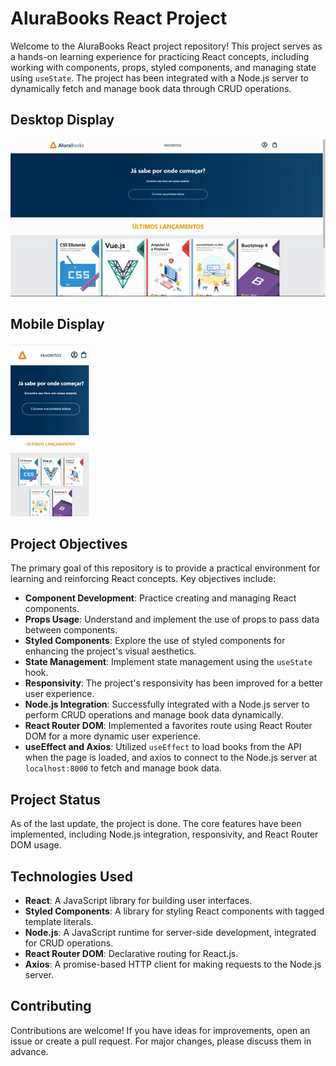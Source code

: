 # AluraBooks React Project

Welcome to the AluraBooks React project repository! This project serves as a hands-on learning experience for practicing React concepts, including working with components, props, styled components, and managing state using `useState`. The project has been integrated with a Node.js server to dynamically fetch and manage book data through CRUD operations.

## Desktop Display
![desktop gif](./src/imagens/desktop.gif )

## Mobile Display
![mobile gif](./src/imagens/mobile.gif )

## Project Objectives

The primary goal of this repository is to provide a practical environment for learning and reinforcing React concepts. Key objectives include:

- **Component Development**: Practice creating and managing React components.
- **Props Usage**: Understand and implement the use of props to pass data between components.
- **Styled Components**: Explore the use of styled components for enhancing the project's visual aesthetics.
- **State Management**: Implement state management using the `useState` hook.
- **Responsivity**: The project's responsivity has been improved for a better user experience.
- **Node.js Integration**: Successfully integrated with a Node.js server to perform CRUD operations and manage book data dynamically.
- **React Router DOM**: Implemented a favorites route using React Router DOM for a more dynamic user experience.
- **useEffect and Axios**: Utilized `useEffect` to load books from the API when the page is loaded, and axios to connect to the Node.js server at `localhost:8000` to fetch and manage book data.

## Project Status

As of the last update, the project is done. The core features have been implemented, including Node.js integration, responsivity, and React Router DOM usage. 

## Technologies Used

- **React**: A JavaScript library for building user interfaces.
- **Styled Components**: A library for styling React components with tagged template literals.
- **Node.js**: A JavaScript runtime for server-side development, integrated for CRUD operations.
- **React Router DOM**: Declarative routing for React.js.
- **Axios**: A promise-based HTTP client for making requests to the Node.js server.

## Contributing

Contributions are welcome! If you have ideas for improvements, open an issue or create a pull request. For major changes, please discuss them in advance.
